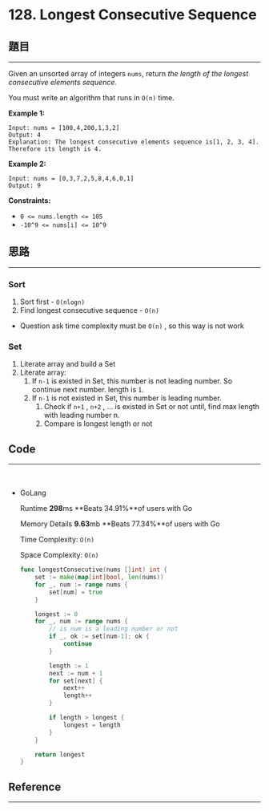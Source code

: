 # 128. Longest Consecutive Sequence

## 題目

---

Given an unsorted array of integers `nums`, return *the length of the longest consecutive elements sequence.*

You must write an algorithm that runs in `O(n)` time.

**Example 1:**

```
Input: nums = [100,4,200,1,3,2]
Output: 4
Explanation: The longest consecutive elements sequence is[1, 2, 3, 4]. Therefore its length is 4.

```

**Example 2:**

```
Input: nums = [0,3,7,2,5,8,4,6,0,1]
Output: 9

```

**Constraints:**

- `0 <= nums.length <= 105`
- `-10^9 <= nums[i] <= 10^9`

## 思路

---

### Sort

1. Sort first  - `O(nlogn)`
2. Find longest  consecutive sequence - `O(n)`
- Question ask time complexity must be `O(n)` , so this way is not work

### Set

1. Literate array and build  a Set
2. Literate array:
    1. If `n-1` is existed in Set, this number is not leading number. So continue next number. length is `1`.
    2. If `n-1` is not existed in Set, this number is leading number.
        1. Check if `n+1` , `n+2` , … is existed in Set or not until, find max length with leading number n.
        2. Compare is longest length or not

## Code

---

　

- GoLang
    
    Runtime **298**ms **Beats 34.91%**of users with Go
    
    Memory Details **9.63**mb **Beats 77.34%**of users with Go
    
    Time Complexity: `O(n)`
    
    Space Complexity: `O(n)`
    
    ```go
    func longestConsecutive(nums []int) int {
        set := make(map[int]bool, len(nums))
        for _, num := range nums {
            set[num] = true
        }
    
        longest := 0
        for _, num := range nums {
            // is num is a leading number or not
            if _, ok := set[num-1]; ok {
                continue
            }
    
            length := 1
            next := num + 1 
            for set[next] {
                next++
                length++
            }
    
            if length > longest {
                longest = length
            }
        }
    
        return longest
    }
    ```
    

## Reference

---
